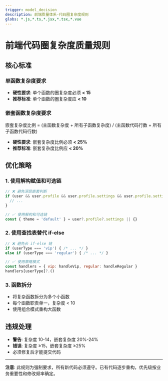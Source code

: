 ```yaml
---
trigger: model_decision
description: 前端质量体系-代码圈复杂度规则
globs: *.js,*.ts,*.jsx,*.tsx,*.vue
---
```


# 前端代码圈复杂度质量规则

## 核心标准

### 单函数复杂度要求

- **硬性要求**: 单个函数的圈复杂度必须 **< 15**
- **推荐标准**: 单个函数的圈复杂度应 **< 10**

### 嵌套函数复杂度要求

嵌套复杂度比例 = (主函数复杂度 + 所有子函数复杂度) / (主函数代码行数 + 所有子函数代码行数)

- **硬性要求**: 嵌套复杂度比例必须 **< 25%**
- **推荐标准**: 嵌套复杂度比例应 **< 20%**

## 优化策略

### 1. 使用解构赋值和可选链

```javascript
// ❌ 避免深层嵌套判断
if (user && user.profile && user.profile.settings && user.profile.settings.theme) {
  // ...
}

// ✅ 使用解构和可选链
const { theme = 'default' } = user?.profile?.settings || {}
```

### 2. 使用查找表替代 if-else

```javascript
// ❌ 避免长 if-else 链
if (userType === 'vip') { /* ... */ }
else if (userType === 'regular') { /* ... */ }

// ✅ 使用策略模式
const handlers = { vip: handleVip, regular: handleRegular }
handlers[userType]?.()
```

### 3. 函数拆分

- 将复杂函数拆分为多个小函数
- 每个函数职责单一，复杂度 < 10
- 使用组合模式重构大函数

## 违规处理

- **警告**: 复杂度 10-14，嵌套复杂度 20%-24%
- **错误**: 复杂度 ≥15，嵌套复杂度 ≥25%
- 必须修复后才能提交代码

---

**注意**: 此规则为强制要求，所有新代码必须遵守。已有代码逐步重构，优先级按业务重要性和修改频率确定。
